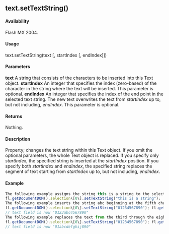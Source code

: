 ## text.setTextString()

#### Availability

Flash MX 2004.

#### Usage

text.setTextString(text \[, startIndex \[, endIndex\]\])

#### Parameters

**text** A string that consists of the characters to be inserted into this Text object.
**startIndex** An integer that specifies the index (zero-based) of the character in the string where the text will be inserted. This parameter is optional.
**endIndex** An integer that specifies the index of the end point in the selected text string. The new text overwrites the text from *startIndex* up to, but not including, *endIndex*. This parameter is optional.

#### Returns

Nothing.

#### Description

Property; changes the text string within this Text object. If you omit the optional parameters, the whole Text object is replaced. If you specify only *startIndex*, the specified string is inserted at the *startIndex* position. If you specify both *startIndex* and *endIndex*, the specified string replaces the segment of text starting from *startIndex* up to, but not including, *endIndex*.

#### Example

```javascript
The following example assigns the string this is a string to the selected text field:
fl.getDocumentDOM().selection\[0\].setTextString("this is a string");
The following example inserts the string abc beginning at the fifth character of the selected text field:
fl.getDocumentDOM().selection\[0\].setTextString("01234567890"); fl.getDocumentDOM().selection\[0\].setTextString("abc", 4);
// text field is now "0123abc4567890"
The following example replaces the text from the third through the eighth character of the selected text string with the string abcdefghij. Characters between *startIndex* and *endIndex* are overwritten. Characters beginning with *endIndex* follow the inserted string.
fl.getDocumentDOM().selection\[0\].setTextString("01234567890"); fl.getDocumentDOM().selection\[0\].setTextString("abcdefghij", 2, 8);
// text field is now "01abcdefghij890"

```